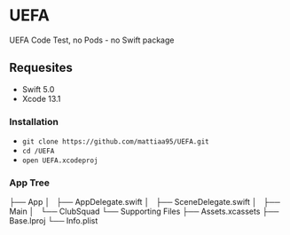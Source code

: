 # UEFA
UEFA Code Test, no Pods - no Swift package

## Requesites
* Swift 5.0
* Xcode 13.1

### Installation
* `git clone https://github.com/mattiaa95/UEFA.git`
* `cd /UEFA`
* `open UEFA.xcodeproj`

### App Tree
├── App
│   ├── AppDelegate.swift
│   ├── SceneDelegate.swift
│   ├── Main
│   └── ClubSquad 
└── Supporting Files
    ├── Assets.xcassets
    ├── Base.lproj
    └── Info.plist
